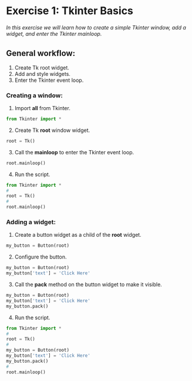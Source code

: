 # Exercise 1: Tkinter Basics
###### In this exercise we will learn how to create a simple Tkinter window, add a widget, and enter the Tkinter mainloop.

## General workflow:
1. Create Tk root widget.
2. Add and style widgets.
3. Enter the Tkinter event loop.

### Creating a window:

1. Import **all** from Tkinter.
```python
from Tkinter import *
```

2. Create Tk **root** window widget.
```python
root = Tk()
```
3. Call the **mainloop** to enter the Tkinter event loop.
```python
root.mainloop()
```
4. Run the script.
```python
from Tkinter import *
#
root = Tk()
#
root.mainloop()
```

### Adding a widget:

1. Create a button widget as a child of the **root** widget.
```python
my_button = Button(root)
```
2. Configure the button.
```python
my_button = Button(root)
my_button['text'] = 'Click Here'
```  

3. Call the **pack** method on the button widget to make it visible.
```python
my_button = Button(root)
my_button['text'] = 'Click Here'
my_button.pack()
```

4. Run the script.
```python
from Tkinter import *
#
root = Tk()
#
my_button = Button(root)
my_button['text'] = 'Click Here'
my_button.pack()
#
root.mainloop()
```

